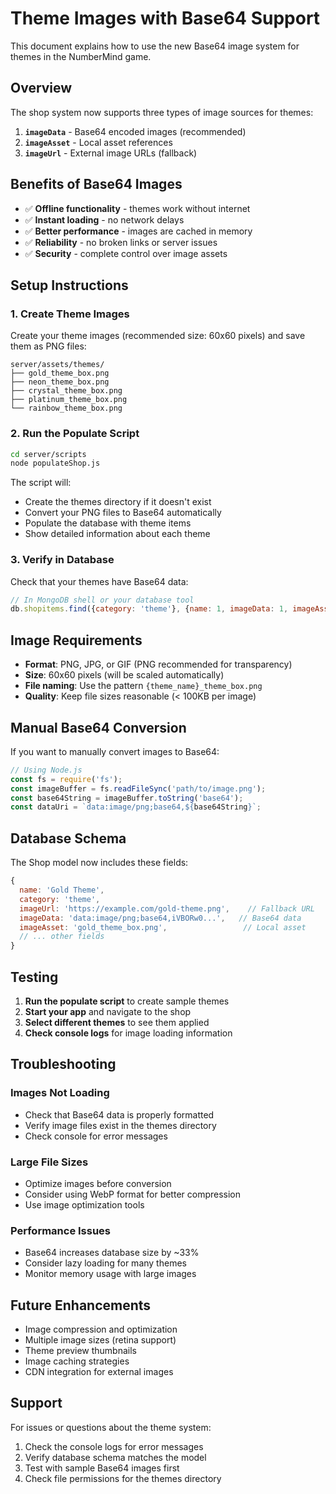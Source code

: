 # Theme Images with Base64 Support

This document explains how to use the new Base64 image system for themes in the NumberMind game.

## Overview

The shop system now supports three types of image sources for themes:

1. **`imageData`** - Base64 encoded images (recommended)
2. **`imageAsset`** - Local asset references
3. **`imageUrl`** - External image URLs (fallback)

## Benefits of Base64 Images

- ✅ **Offline functionality** - themes work without internet
- ✅ **Instant loading** - no network delays
- ✅ **Better performance** - images are cached in memory
- ✅ **Reliability** - no broken links or server issues
- ✅ **Security** - complete control over image assets

## Setup Instructions

### 1. Create Theme Images

Create your theme images (recommended size: 60x60 pixels) and save them as PNG files:

```
server/assets/themes/
├── gold_theme_box.png
├── neon_theme_box.png
├── crystal_theme_box.png
├── platinum_theme_box.png
└── rainbow_theme_box.png
```

### 2. Run the Populate Script

```bash
cd server/scripts
node populateShop.js
```

The script will:
- Create the themes directory if it doesn't exist
- Convert your PNG files to Base64 automatically
- Populate the database with theme items
- Show detailed information about each theme

### 3. Verify in Database

Check that your themes have Base64 data:

```javascript
// In MongoDB shell or your database tool
db.shopitems.find({category: 'theme'}, {name: 1, imageData: 1, imageAsset: 1})
```

## Image Requirements

- **Format**: PNG, JPG, or GIF (PNG recommended for transparency)
- **Size**: 60x60 pixels (will be scaled automatically)
- **File naming**: Use the pattern `{theme_name}_theme_box.png`
- **Quality**: Keep file sizes reasonable (< 100KB per image)

## Manual Base64 Conversion

If you want to manually convert images to Base64:

```javascript
// Using Node.js
const fs = require('fs');
const imageBuffer = fs.readFileSync('path/to/image.png');
const base64String = imageBuffer.toString('base64');
const dataUri = `data:image/png;base64,${base64String}`;
```

## Database Schema

The Shop model now includes these fields:

```javascript
{
  name: 'Gold Theme',
  category: 'theme',
  imageUrl: 'https://example.com/gold-theme.png',    // Fallback URL
  imageData: 'data:image/png;base64,iVBORw0...',   // Base64 data
  imageAsset: 'gold_theme_box.png',                 // Local asset
  // ... other fields
}
```

## Testing

1. **Run the populate script** to create sample themes
2. **Start your app** and navigate to the shop
3. **Select different themes** to see them applied
4. **Check console logs** for image loading information

## Troubleshooting

### Images Not Loading
- Check that Base64 data is properly formatted
- Verify image files exist in the themes directory
- Check console for error messages

### Large File Sizes
- Optimize images before conversion
- Consider using WebP format for better compression
- Use image optimization tools

### Performance Issues
- Base64 increases database size by ~33%
- Consider lazy loading for many themes
- Monitor memory usage with large images

## Future Enhancements

- Image compression and optimization
- Multiple image sizes (retina support)
- Theme preview thumbnails
- Image caching strategies
- CDN integration for external images

## Support

For issues or questions about the theme system:
1. Check the console logs for error messages
2. Verify database schema matches the model
3. Test with sample Base64 images first
4. Check file permissions for the themes directory
